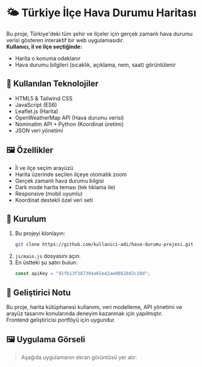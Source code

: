 # 🌤 Türkiye İlçe Hava Durumu Haritası

Bu proje, Türkiye'deki tüm şehir ve ilçeler için gerçek zamanlı hava durumu verisi gösteren interaktif bir web uygulamasıdır.  
**Kullanıcı, il ve ilçe seçtiğinde:**
- Harita o konuma odaklanır
- Hava durumu bilgileri (sıcaklık, açıklama, nem, saat) görüntülenir

## 🧰 Kullanılan Teknolojiler

- HTML5 & Tailwind CSS
- JavaScript (ES6)
- Leaflet.js (Harita)
- OpenWeatherMap API (Hava durumu verisi)
- Nominatim API + Python (Koordinat üretimi)
- JSON veri yönetimi

## 🖼️ Özellikler

- İl ve ilçe seçim arayüzü
- Harita üzerinde seçilen ilçeye otomatik zoom
- Gerçek zamanlı hava durumu bilgisi
- Dark mode harita teması (tek tıklama ile)
- Responsive (mobil uyumlu)
- Koordinat destekli özel veri seti

## 🚀 Kurulum

1. Bu projeyi klonlayın:
   ```bash
   git clone https://github.com/kullanici-adi/hava-durumu-projesi.git
2. `js/main.js` dosyasını açın.  
3. En üstteki şu satırı bulun:
   ```js
   const apiKey = "91fb13f387394a65e42ae00828d2c28d";

## 🧠 Geliştirici Notu

Bu proje, harita kütüphanesi kullanımı, veri modelleme, API yönetimi ve arayüz tasarımı konularında deneyim kazanmak için yapılmıştır.  
Frontend geliştiricisi portföyü için uygundur.

## 🖼️ Uygulama Görseli

> Aşağıda uygulamanın ekran görüntüsü yer alır: